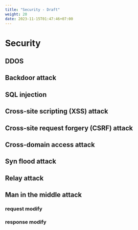 ```yaml
---
title: "Security - Draft"
weight: 20
date: 2023-11-15T01:47:46+07:00
---
```


# Security

## DDOS

## Backdoor attack

## SQL injection

## Cross-site scripting (XSS) attack

## Cross-site request forgery (CSRF) attack

## Cross-domain access attack

## Syn flood attack

## Relay attack

## Man in the middle attack

### request modify

### response modify

